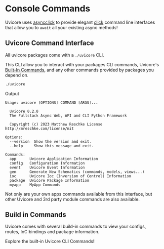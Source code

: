 # Console Commands

Uvicore uses [asyncclick](https://pypi.org/project/asyncclick/) to provide elegant [click](https://pypi.org/project/click/) command line interfaces that allow you to `await` all your existing async methods!


## Uvicore Command Interface

All uvicore packages come with a `./uvicore` CLI.

This CLI allow you to interact with your packages CLI commands, Uvicore's [Built-In Commands](built-in-commands), and any other commands provided by packages you depend on.

```bash
./uvicore
```

Output
```
Usage: uvicore [OPTIONS] COMMAND [ARGS]...

  Uvicore 0.2.0
  The Fullstack Async Web, API and CLI Python Framework

  Copyright (c) 2023 Matthew Reschke License http://mreschke.com/license/mit

Options:
  --version  Show the version and exit.
  --help     Show this message and exit.

Commands:
  app      Uvicore Application Information
  config   Configuration Information
  event    Uvicore Event Information
  gen      Generate New Schematics (commands, models, views...)
  ioc      Uvicore Ioc (Inversion of Control) Information
  package  Uvicore Package Information
  myapp    MyApp Commands
```

Not only are your own apps commands available from this interface, but other Uvicore and 3rd party module commands are also available.


## Build in Commands

Uvicore comes with several build-in commands to view your configs, routes, IoC bindings and package information.

Explore the built-in Uvicore CLI Commands!

